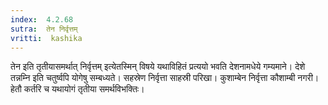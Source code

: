 ```yaml
---
index:  4.2.68
sutra:  तेन निर्वृत्तम्
vritti:  kashika 
---
```


तेन इति तृतीयासमर्थात् निर्वृत्तम् इत्येतस्मिन् विषये यथाविहितं प्रत्ययो भवति देशनामधेये गम्यमाने। देशे तन्नम्नि इति चतुर्ष्वपि योगेषु सम्बध्यते। सहस्रेण निर्वृत्ता साहस्री परिखा। कुशाम्बेन निर्वृत्ता कौशाम्बी नगरी। हेतौ कर्तरि च यथायोगं तृतीया समर्थविभक्तिः।

